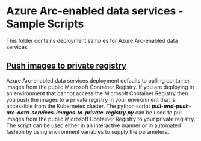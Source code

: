 # Azure Arc-enabled data services - Sample Scripts

This folder contains deployment samples for Azure Arc-enabled data services.

## [Push images to private registry](./pull-and-push-arc-data-services-images-to-private-registry.py)

Azure Arc-enabled data services deployment defaults to pulling container images from the public Microsoft Container Registry. If you are deploying in an environment that cannot access the Microsoft Container Registry then you push the images to a private registry in your environment that is accessible from the Kubernetes cluster. The python script ***pull-and-push-arc-data-services-images-to-private-registry.py*** can be used to pull images from the public Microsoft Container Registry to your private registry. The script can be used either in an interactive manner or in automated fashion by using environment variables to supply the parameters.
